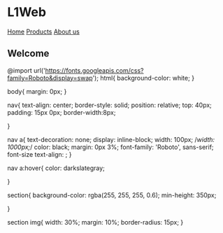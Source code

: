 # L1Web
<!doctype html>
<head>
    <title>Barmy</title>
    <link rel="stylesheet" href="styles.css">

</head>
<body>
    <nav>
    <a href="index.html">Home</a>
    <a href="index.html">Products</a>
    <a href="index.html">About us</a>
</nav>
<section>
    <h1>Welcome</h1> 
    

</section>






</body>


@import url('https://fonts.googleapis.com/css?family=Roboto&display=swap');
html{
    background-color: white;
}


body{
    margin: 0px;
}

nav{
    text-align: center;
    border-style: solid;
    position: relative;
    top: 40px;
    padding: 15px 0px;
    border-width:8px;
    
}

nav a{
    text-decoration: none;
    display: inline-block;
    width: 100px;
    /*width: 1000px;*/
    color: black;
    margin: 0px 3%;
    font-family: 'Roboto', sans-serif;
    font-size
    text-align: ;
}

nav a:hover{
    color: darkslategray;
    
}

section{
    background-color: rgba(255, 255, 255, 0.6);
    min-height: 350px;
    
    

}






section img{
    width: 30%;
    margin: 10%;
    border-radius: 15px;
} 
